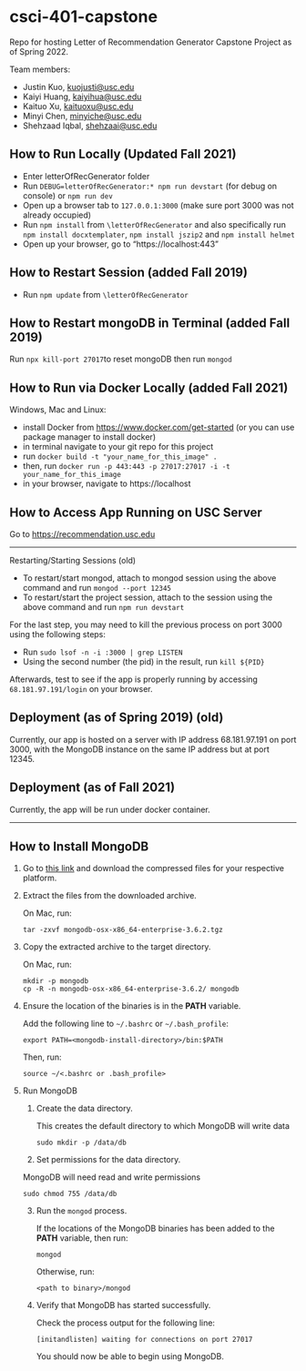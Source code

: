 # csci-401-capstone
Repo for hosting Letter of Recommendation Generator Capstone Project as of Spring 2022.

Team members:
+ Justin Kuo, kuojusti@usc.edu
+ Kaiyi Huang, kaiyihua@usc.edu
+ Kaituo Xu, kaituoxu@usc.edu
+ Minyi Chen, minyiche@usc.edu
+ Shehzaad Iqbal, shehzaai@usc.edu 



## How to Run Locally (Updated Fall 2021)
+ Enter letterOfRecGenerator folder 
+ Run `DEBUG=letterOfRecGenerator:* npm run devstart` (for debug on console) or `npm run dev`
+ Open up a browser tab to `127.0.0.1:3000` (make sure port 3000 was not already occupied)
+ Run `npm install` from `\letterOfRecGenerator` and also specifically run `npm install docxtemplater`, `npm install jszip2` and `npm install helmet`
+ Open up your browser, go to “https://localhost:443”
## How to Restart Session (added Fall 2019)
+ Run `npm update` from `\letterOfRecGenerator`

## How to Restart mongoDB in Terminal (added Fall 2019)
Run `npx kill-port 27017`to reset mongoDB
then run `mongod`

## How to Run via Docker Locally (added Fall 2021)
Windows, Mac and Linux: 
 + install Docker from https://www.docker.com/get-started (or you can use package manager to install docker)
 + in terminal navigate to your git repo for this project
 + run `docker build -t "your_name_for_this_image" .`
 + then, run `docker run -p 443:443 -p 27017:27017 -i -t your_name_for_this_image`
 + in your browser, navigate to https://localhost 

## How to Access App Running on USC Server
Go to https://recommendation.usc.edu


____________________________________________________________________________________________________________________________


Restarting/Starting Sessions (old)
+ To restart/start mongod, attach to mongod session using the above command and run `mongod --port 12345`
+ To restart/start the project session, attach to the session using the above command and run `npm run devstart`

For the last step, you may need to kill the previous process on port 3000 using the following steps:
+ Run `sudo lsof -n -i :3000 | grep LISTEN`
+ Using the second number (the pid) in the result, run `kill ${PID}`

Afterwards, test to see if the app is properly running by accessing `68.181.97.191/login` on your browser.


## Deployment (as of Spring 2019) (old)
Currently, our app is hosted on a server with IP address 68.181.97.191 on port 3000, with the MongoDB instance on the same IP address but at port 12345.

## Deployment (as of Fall 2021)
Currently, the app will be run under docker container.

____________________________________________________________________________________________________________________________


## How to Install MongoDB
1. Go to [this link](https://www.mongodb.com/download-center?_ga=2.34334885.546969976.1519083876-785985683.1517259025#enterprise) and download the compressed files for your respective platform.
2. Extract the files from the downloaded archive.

   On Mac, run:
   
   ```
   tar -zxvf mongodb-osx-x86_64-enterprise-3.6.2.tgz
   ```
3. Copy the extracted archive to the target directory.

   On Mac, run:
  
   ```
   mkdir -p mongodb
   cp -R -n mongodb-osx-x86_64-enterprise-3.6.2/ mongodb
   ```
4. Ensure the location of the binaries is in the **PATH** variable.

   Add the following line to `~/.bashrc` or `~/.bash_profile`:
   
   ```
   export PATH=<mongodb-install-directory>/bin:$PATH
   ```
   
   Then, run:
   
   ```
   source ~/<.bashrc or .bash_profile>
   ```
5. Run MongoDB
   1. Create the data directory.
   
      This creates the default directory to which MongoDB will write data
      
      ```
      sudo mkdir -p /data/db
      ```
   2. Set permissions for the data directory.
   
     MongoDB will need read and write permissions
      
      ```
      sudo chmod 755 /data/db
      ```
   3. Run the `mongod` process.
      
      If the locations of the MongoDB binaries has been added to the **PATH** variable, then run:
      
      ```
      mongod
      ```
      
      Otherwise, run:
      
      ```
      <path to binary>/mongod
      ```
   4. Verify that MongoDB has started successfully.
      
      Check the process output for the following line:
      
      ```
      [initandlisten] waiting for connections on port 27017
      ```
      
      You should now be able to begin using MongoDB.
      
   
   
